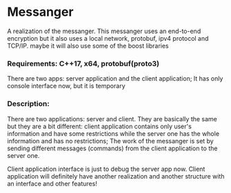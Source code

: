 # Messanger
A realization of the messanger. This messanger uses an end-to-end encryption but it also uses a local network, protobuf, ipv4 protocol and TCP/IP. maybe it will also use some of the boost libraries

### Requirements: C++17, x64, protobuf(proto3)
There are two apps: server application and the client application;
It has only console interface now, but it is temporary

### Description:
There are two applications: server and client. They are basically the same but they are a bit different: client application contains only user's information and have some restrictions while the server one has the whole information and has no restrictions;
The work of the messanger is set by sending different messages (commands) from the client application to the server one.


Client application interface is just to debug the server app now. Client application will definitely have another realization and another structure with an interface and other features! 
